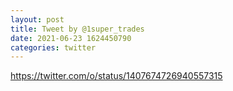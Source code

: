```yaml
--- 
layout: post 
title: Tweet by @1super_trades 
date: 2021-06-23 1624450790 
categories: twitter 
--- 
```

https://twitter.com/o/status/1407674726940557315